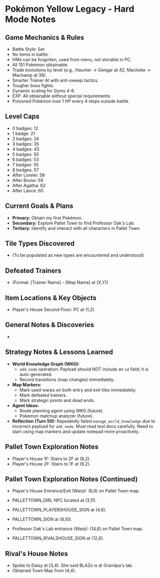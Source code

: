 # Pokémon Yellow Legacy - Hard Mode Notes

## Game Mechanics & Rules
- Battle Style: Set
- No items in battle.
- HMs can be forgotten, used from menu, not storable in PC.
- All 151 Pokémon obtainable.
- Trade evolutions by level (e.g., Haunter -> Gengar at 42, Machoke -> Machamp at 38).
- Smarter Trainer AI with anti-sweep tactics.
- Tougher boss fights.
- Dynamic scaling for Gyms 4-6.
- EXP. All obtainable without special requirements.
- Poisoned Pokémon lose 1 HP every 4 steps outside battle.

## Level Caps
- 0 badges: 12
- 1 badge: 21
- 2 badges: 24
- 3 badges: 35
- 4 badges: 43
- 5 badges: 50
- 6 badges: 53
- 7 badges: 55
- 8 badges: 57
- After Lorelei: 58
- After Bruno: 59
- After Agatha: 62
- After Lance: 65

## Current Goals & Plans
- **Primary:** Obtain my first Pokémon.
- **Secondary:** Explore Pallet Town to find Professor Oak's Lab.
- **Tertiary:** Identify and interact with all characters in Pallet Town.

## Tile Types Discovered
- (To be populated as new types are encountered and understood)

## Defeated Trainers
- (Format: [Trainer Name] - [Map Name] at (X,Y))

## Item Locations & Key Objects
- Player's House Second Floor: PC at (1,2).

## General Notes & Discoveries
- 

## Strategy Notes & Lessons Learned
- **World Knowledge Graph (WKG):** 
    - `add_node` operation: Payload should NOT include an `id` field; it is auto-generated.
    - Record transitions (map changes) immediately.
- **Map Markers:** 
    - Mark used warps on both entry and exit tiles immediately.
    - Mark defeated trainers.
    - Mark strategic points and dead ends.
- **Agent Ideas:**
    - Route planning agent using WKG (future).
    - Pokémon matchup analyzer (future).
- **Reflection (Turn 50):** Repeatedly failed `manage_world_knowledge` due to incorrect payload for `add_node`. Must read tool docs carefully. Need to start using map markers and update notepad more proactively.

## Pallet Town Exploration Notes
- Player's House 1F: Stairs to 2F at (8,2).
- Player's House 2F: Stairs to 1F at (8,2).

## Pallet Town Exploration Notes (Continued)
- Player's House Entrance/Exit (Warp): (6,6) on Pallet Town map.
- PALLETTOWN_GIRL NPC located at (3,11).
- PALLETTOWN_PLAYERSHOUSE_SIGN at (4,6).
- PALLETTOWN_SIGN at (8,10).

- Professor Oak's Lab entrance (Warp): (14,6) on Pallet Town map.
- PALLETTOWN_RIVALSHOUSE_SIGN at (12,6).

## Rival's House Notes
- Spoke to Daisy at (3,4). She said BLAZe is at Grandpa's lab.
- Obtained Town Map from (4,4).